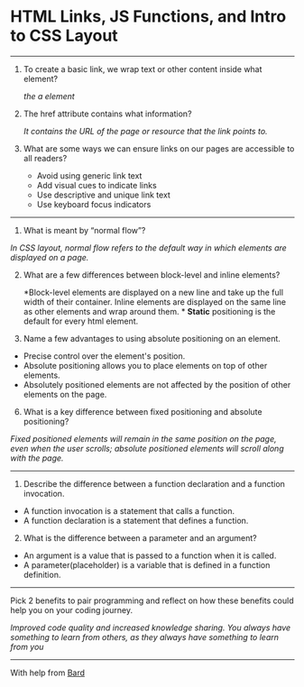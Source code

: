 # HTML Links, JS Functions, and Intro to CSS Layout

<hr>

1. To create a basic link, we wrap text or other content inside what element?

   *the a element*


3. The href attribute contains what information?

   *It contains the URL of the page or resource that the link points to.*


5. What are some ways we can ensure links on our pages are accessible to all readers?

   - Avoid using generic link text
   - Add visual cues to indicate links
   - Use descriptive and unique link text
   - Use keyboard focus indicators



<hr>

1. What is meant by “normal flow”?
   

  *In CSS layout, normal flow refers to the default way in which elements are displayed on a page.*
  
   
2. What are a few differences between block-level and inline elements?
   

   *Block-level elements are displayed on a new line and take up the full width of their container. Inline elements are displayed on the same line as other elements and wrap around them. *
    **Static** positioning is the default for every html element.


4. Name a few advantages to using absolute positioning on an element.
   
   
  - Precise control over the element's position.
  - Absolute positioning allows you to place elements on top of other elements.
  - Absolutely positioned elements are not affected by the position of other elements on the page.
   
   
6. What is a key difference between fixed positioning and absolute positioning?
   

  *Fixed positioned elements will remain in the same position on the page, even when the user scrolls; absolute positioned elements will scroll along with the page.*

<hr>

1. Describe the difference between a function declaration and a function invocation.
   

  - A function invocation is a statement that calls a function.
  - A function declaration is a statement that defines a function.



2. What is the difference between a parameter and an argument?
   

  - An argument is a value that is passed to a function when it is called.
  - A parameter(placeholder) is a variable that is defined in a function definition.


<hr>

Pick 2 benefits to pair programming and reflect on how these benefits could help you on your coding journey.


  *Improved code quality and increased knowledge sharing. You always have something to learn from others, as they always have something to learn from you*

<hr>


With help from [Bard](https://bard.google.com/)
